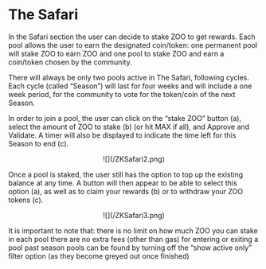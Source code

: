 # The Safari

In the Safari section the user can decide to stake ZOO to get rewards. Each pool allows the user to earn the designated coin/token: one permanent pool will stake ZOO to earn ZOO and one pool to stake ZOO and earn a coin/token chosen by the community.

There will always be only two pools active in The Safari, following cycles. Each cycle (called “Season”) will last for four weeks and will include a one week period, for the community to vote for the token/coin of the next Season.

In order to join a pool, the user can click on the “stake ZOO” button (a), select the amount of ZOO to stake (b) (or hit MAX if all), and Approve and Validate. A timer will also be displayed to indicate the time left for this Season to end (c).

<center style={{marginTop:10}}>
![](/ZKSafari2.png)
</center>

Once a pool is staked, the user still has the option to top up the existing balance at any time. A button will then appear to be able to select this option (a), as well as to claim your rewards (b) or to withdraw your ZOO tokens (c).

<center style={{marginTop:10}}>
![](/ZKSafari3.png)
</center>

It is important to note that:
there is no limit on how much ZOO you can stake in each pool
there are no extra fees (other than gas) for entering or exiting a pool
past season pools can be found by turning off the “show active only” filter option (as they become greyed out once finished)


